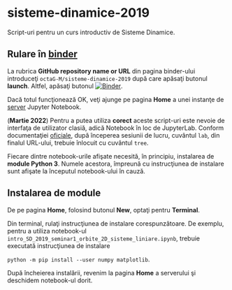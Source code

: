 # sisteme-dinamice-2019
Script-uri pentru un curs introductiv de Sisteme Dinamice.
## Rulare &#238;n [binder](https://mybinder.org/)
La rubrica **GitHub repository name or URL** din pagina binder-ului 
introduce&#355;i ``octaG-M/sisteme-dinamice-2019`` dup&#259; care 
ap&#259;sa&#355;i butonul **launch**. Altfel, ap&#259;sa&#355;i butonul 
[![Binder](https://mybinder.org/badge_logo.svg)](https://mybinder.org/v2/gh/octaG-M/sisteme-dinamice-2019/master).

Dac&#259; totul func&#355;ioneaz&#259; OK, ve&#355;i ajunge pe pagina 
**Home** a unei instan&#355;e de 
[server](https://jupyter-notebook.readthedocs.io/en/stable/notebook.html#starting-the-notebook-server) 
Jupyter Notebook.

(**Martie 2022**) Pentru a putea utiliza **corect** aceste script-uri este nevoie de interfa&#355;a 
de utilizator clasi&#259;, adic&#259; Notebook &#238;n loc de JupyterLab. Conform
documenta&#355;iei [oficiale](https://mybinder.readthedocs.io/en/latest/howto/user_interface.html#classic-notebook-interface),
dup&#259; &#238;nceperea sesiunii de lucru, cuv&#226;ntul ``lab``, din finalul URL-ului,
trebuie &#238;nlocuit cu cuv&#226;ntul ``tree``.

Fiecare dintre notebook-urile afi&#351;ate necesit&#259;, &#238;n 
principiu, instalarea de **module Python 3**. Numele acestora, 
&#238;mpreun&#259; cu instruc&#355;iunea de instalare sunt 
afi&#351;ate la &#238;nceputul notebook-ului &#238;n cauz&#259;.

## Instalarea de module

De pe pagina **Home**, folosind butonul **New**, opta&#355;i pentru 
**Terminal**.

Din terminal, rula&#355;i instruc&#355;iunea de instalare 
corespunz&#259;toare. De exemplu, pentru a utiliza notebook-ul 
``intro_SD_2019_seminar1_orbite_2D_sisteme_liniare.ipynb``, trebuie
executat&#259; instruc&#355;iunea de instalare 

``python -m pip install --user numpy matplotlib``.

Dup&#259; &#238;ncheierea instal&#259;rii, revenim la pagina **Home** 
a serverului &#351;i deschidem notebook-ul dorit.
